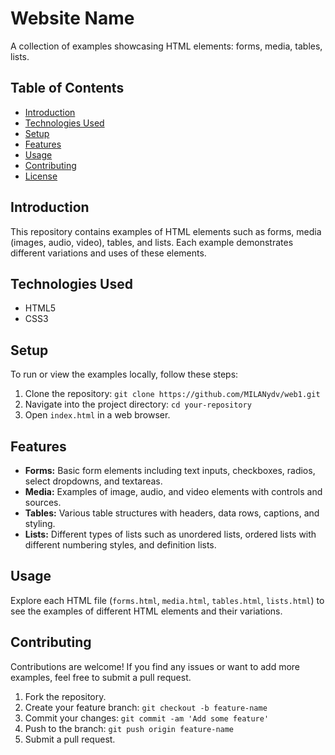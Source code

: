 # Website Name

A collection of examples showcasing HTML elements: forms, media, tables, lists.

## Table of Contents

- [Introduction](#introduction)
- [Technologies Used](#technologies-used)
- [Setup](#setup)
- [Features](#features)
- [Usage](#usage)
- [Contributing](#contributing)
- [License](#license)

## Introduction

This repository contains examples of HTML elements such as forms, media (images, audio, video), tables, and lists. Each example demonstrates different variations and uses of these elements.

## Technologies Used

- HTML5
- CSS3

## Setup

To run or view the examples locally, follow these steps:

1. Clone the repository: `git clone https://github.com/MILANydv/web1.git`
2. Navigate into the project directory: `cd your-repository`
3. Open `index.html` in a web browser.

## Features

- **Forms:** Basic form elements including text inputs, checkboxes, radios, select dropdowns, and textareas.
- **Media:** Examples of image, audio, and video elements with controls and sources.
- **Tables:** Various table structures with headers, data rows, captions, and styling.
- **Lists:** Different types of lists such as unordered lists, ordered lists with different numbering styles, and definition lists.

## Usage

Explore each HTML file (`forms.html`, `media.html`, `tables.html`, `lists.html`) to see the examples of different HTML elements and their variations.

## Contributing

Contributions are welcome! If you find any issues or want to add more examples, feel free to submit a pull request.

1. Fork the repository.
2. Create your feature branch: `git checkout -b feature-name`
3. Commit your changes: `git commit -am 'Add some feature'`
4. Push to the branch: `git push origin feature-name`
5. Submit a pull request.
